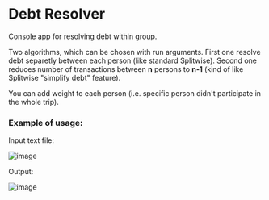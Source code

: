 # Debt Resolver
Console app for resolving debt within group.

Two algorithms, which can be chosen with run arguments. First one resolve debt separetly between each person (like standard Splitwise). Second one reduces number of transactions between **n** persons to **n-1** (kind of like Splitwise "simplify debt" feature).

You can add weight to each person (i.e. specific person didn't participate in the whole trip).

### Example of usage:

Input text file:

![image](https://user-images.githubusercontent.com/46055596/90331918-aeed8680-dfb8-11ea-8b44-60c8632ba95f.png)

Output:

![image](https://user-images.githubusercontent.com/46055596/90323959-049a4280-df69-11ea-97e6-d895441b686a.png)
